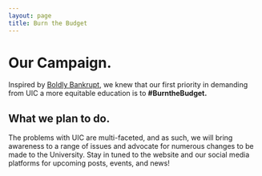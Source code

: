 ```yaml
---
layout: page
title: Burn the Budget
---
```


# Our Campaign.   
Inspired by [Boldly Bankrupt](https://boldlybankrupt.cargo.site/), we knew that our first priority in demanding from UIC a more equitable education is to **#BurntheBudget.**    

## What we plan to do.   
The problems with UIC are multi-faceted, and as such, we will bring awareness to a range of issues and advocate for numerous changes to be made to the University. Stay in tuned to the website and our social media platforms for upcoming posts, events, and news! 
